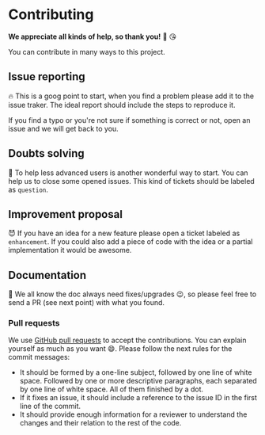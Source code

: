 # Contributing

**We appreciate all kinds of help, so thank you!** :clap: :kissing_heart:

You can contribute in many ways to this project.


## Issue reporting

:fire: This is a goog point to start, when you find a problem please add it to the issue traker. The ideal report should include the steps to reproduce it.

If you find a typo or you're not sure if something is correct or not, open an issue and we will get back to you.


## Doubts solving

:two_women_holding_hands: To help less advanced users is another wonderful way to start. You can help us to close some opened issues. This kind of tickets should be labeled as `question`.


## Improvement proposal

:smiling_imp: If you have an idea for a new feature please open a ticket labeled as `enhancement`. If you could also add a piece of code with the idea or a partial implementation it would be awesome.


## Documentation

:eyes: We all know the doc always need fixes/upgrades :wink:, so please feel free to send a PR (see next point) with what you found.


### Pull requests

We use [GitHub pull requests](https://help.github.com/articles/about-pull-requests) to accept the contributions. You can explain yourself as much as you want :smile:. Please follow the next rules for the commit messages:

- It should be formed by a one-line subject, followed by one line of white space. Followed by one or more descriptive paragraphs, each separated by one line of white space. All of them finished by a dot.
- If it fixes an issue, it should include a reference to the issue ID in the first line of the commit.
- It should provide enough information for a reviewer to understand the changes and their relation to the rest of the code.